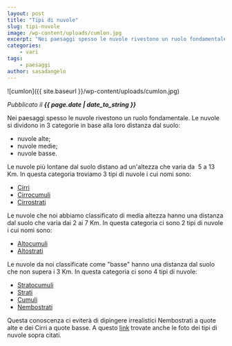 ```yaml
---
layout: post
title: "Tipi di nuvole"
slug: tipi-nuvole
image: /wp-content/uploads/cumlon.jpg
excerpt: "Nei paesaggi spesso le nuvole rivestono un ruolo fondamentale. Le nuvole si dividono in 3 categorie in base alla loro distanza dal suolo: nuvole alte;"
categories:
    - vari
tags:
    - paesaggi
author: sasadangelo
---
```


![cumlon]({{ site.baseurl }}/wp-content/uploads/cumlon.jpg) 

_Pubblicato il **{{ page.date | date_to_string }}**_

Nei paesaggi spesso le nuvole rivestono un ruolo fondamentale. Le nuvole si dividono in 3 categorie in base alla loro distanza dal suolo:

- nuvole alte;
- nuvole medie;
- nuvole basse.

Le nuvole più lontane dal suolo distano ad un'altezza che varia da  5 a 13 Km. In questa categoria troviamo 3 tipi di nuvole i cui nomi sono:

- [Cirri](https://it.wikipedia.org/wiki/Cirro)
- [Cirrocumuli](https://it.wikipedia.org/wiki/Cirrocumulo)
- [Cirrostrati](https://it.wikipedia.org/wiki/Cirrostrato)

Le nuvole che noi abbiamo classificato di media altezza hanno una distanza dal suolo che varia dai 2 ai 7 Km. In questa categoria ci sono 2 tipi di nuvole i cui nomi sono:

- [Altocumuli](https://it.wikipedia.org/wiki/Altocumulo)
- [Altostrati](https://it.wikipedia.org/wiki/Altostrato)

Le nuvole da noi classificate come "basse" hanno una distanza dal suolo che non supera i 3 Km. In questa categoria ci sono 4 tipi di nuvole:

- [Stratocumuli](https://it.wikipedia.org/wiki/Stratocumulo)
- [Strati](https://it.wikipedia.org/wiki/Strato_%28nube%29)
- [Cumuli](https://it.wikipedia.org/wiki/Cumulo_%28nube%29)
- [Nembostrati](https://it.wikipedia.org/wiki/Nimbostratus)

Questa conoscenza ci eviterà di dipingere irrealistici Nembostrati a quote alte e dei Cirri a quote basse. A questo [link](http://www.superedo.it/sfondi/sfondi_natura-sfondi_nuvole-p1.htm) trovate anche le foto dei tipi di nuvole sopra citati.
